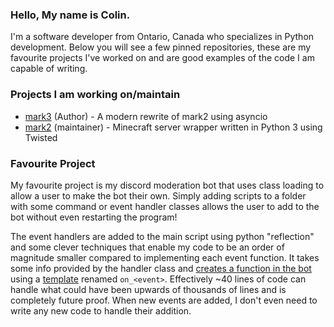 ### Hello, My name is Colin. 
I'm a software developer from Ontario, Canada who specializes in Python development. Below you will see a few pinned repositories, these are my favourite projects I've worked on and are good examples of the code I am capable of writing.

### Projects I am working on/maintain

- [mark3](https://github.com/Column01/mark3) (Author) - A modern rewrite of mark2 using asyncio
- [mark2](https://github.com/gsand/mark2) (maintainer) - Minecraft server wrapper written in Python 3 using Twisted

### Favourite Project
My favourite project is my discord moderation bot that uses class loading to allow a user to make the bot their own. Simply adding scripts to a folder with some command or event handler classes allows the user to add to the bot without even restarting the program!

The event handlers are added to the main script using python "reflection" and some clever techniques that enable my code to be an order of magnitude smaller compared to implementing each event function. It takes some info provided by the handler class and [creates a function in the bot](https://github.com/Column01/Discord-Moderation-Bot/blob/master/event_registry.py#L63-L94) using a [template](https://github.com/Column01/Discord-Moderation-Bot/blob/master/bot.py#L46-L56) renamed `on_<event>`. Effectively ~40 lines of code can handle what could have been upwards of thousands of lines and is completely future proof. When new events are added, I don't even need to write any new code to handle their addition.
